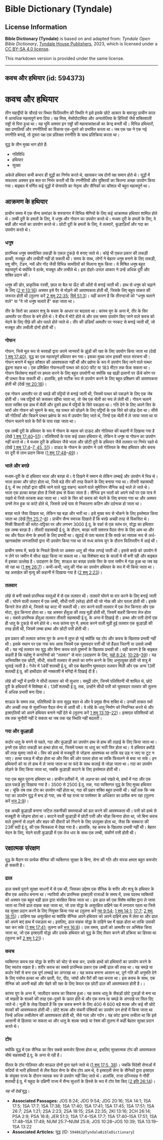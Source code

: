 # Bible Dictionary (Tyndale)

## License Information

**Bible Dictionary (Tyndale)** is based on and adapted from: _Tyndale Open Bible Dictionary_, [Tyndale House Publishers](https://tyndaleopenresources.com/), 2023, which is licensed under a [CC BY-SA 4.0 license](https://creativecommons.org/licenses/by-sa/4.0/legalcode.en).

This markdown version is provided under the same license.



--------------------------------

## कवच और हथियार (id: 594373)

कवच और हथियार
=============

तीन महाद्वीपों के चौराहे पर स्थित फिलिस्तीन की स्थिति ने इसे इसके छोटे आकार के बावजूद प्राचीन काल में अत्यधिक महत्वपूर्ण बना दिया। यह मिस्र, मेसोपोटामिया और अनातोलिया के हित्तियों जैसे शक्तिशाली राष्ट्रों से घिरा हुआ था। यह भूमि अक्सर इन राष्ट्रों की महत्वाकांक्षाओं का केन्द्र बनती थी। विभिन्न हथियारों, रक्षा प्रणालियों और रणनीतियों का विकास एक\-दूसरे को प्रभावित करता था। जब एक पक्ष ने एक नई रणनीति बनाई, तो दूसरा पक्ष एक प्रतिरक्षा रणनीति के साथ प्रतिक्रिया करता था।

युद्ध के तीन मुख्य भाग होते हैं:

* गतिविधि
* हथियार
* सुरक्षा

अकेले हथियार कभी कभार ही युद्धों का निर्णय करते थे, खासकर जब दोनों पक्ष समान होते थे। युद्धों में सफलता अक्सर इस बात पर निर्भर करती थी कि रणनीतियों और युक्तियों का कितना अच्छा उपयोग किया गया। बाइबल में वर्णित कई युद्धों में सेनापति का नेतृत्व और सैनिकों का कौशल भी बहुत महत्वपूर्ण था।

आक्रमण के हथियार
----------------

प्राचीन समय में एक सैन्य कमांडर के शस्त्रागार में विभिन्न श्रेणियों के लिए कई आक्रामक हथियार शामिल होते थे। लम्बी दूरी के हमलों के लिए, वे धनुष और गोफन का उपयोग करते थे। मध्यम दूरी के हमलों के लिए, वे बर्छी और भालों का उपयोग करते थे। छोटी दूरी के हमलों के लिए, वे तलवारें, कुल्हाड़ियाँ और गदा का उपयोग करते थे।

### धनुष

प्रारम्भिक धनुष समयोचित लकड़ी के एकल टुकड़े से बनाए जाते थे। कोई भी एकल प्रकार की लकड़ी हल्की, मजबूत और लचीली नहीं हो सकती थी। समय के साथ, लोगों ने बेहतर धनुष बनाने के लिए लकड़ी, पशु सींग, टेंडन, नसें और गोंद जैसी विभिन्न सामग्रियों को मिलाना शुरू किया। ये मिश्रित धनुष बहुत महत्वपूर्ण थे क्योंकि वे हल्के, मजबूत और लचीले थे। इस दोहरे\-उत्तल आकार ने उन्हें अधिक दूरी और शक्ति प्रदान की।

धनुष की डोर, प्राकृतिक रस्सी, छाल या बैल या ऊँट की आँतों से बनाई जाती थी। हाथ से धनुष को चढ़ाने के लिए ([2 रा 13:16](https://ref.ly/2Kgs13:16)) अक्सर इसे पैर से मोड़ने की आवश्यकता होती थी, जिसके लिए बहुत ताकत की जरूरत होती थी (तुलना करें [2 शमू 22:35](https://ref.ly/2Sam22:35); [यिर्म 51:3](https://ref.ly/Jer51:3))। यही कारण है कि तीरन्दाजों को "धनुष चलाने वाले" या "वे जो धनुष चलाते हैं" कहा जाता था।

तीर के सिरों का आकार शत्रु के बचाव के आधार पर बदलता था। कांस्य युग के अन्त में, तीर के सिर आमतौर पर पीतल के बने होते थे। वे बीच में मोटे होते थे और उस समय उपयोग किए जाने वाले कवच को भेदने के लिए पीछे की ओर पतले होते जाते थे। तीर की डंडियाँ आमतौर पर नरकट से बनाई जाती थीं, जो मजबूत और लचीली दोनों होती थीं।

### गोफन

गोफन, जिसे मूल रूप से चरवाहों द्वारा अपने जानवरों के झुंडों की रक्षा के लिए उपयोग किया जाता था (देखें [1 शमू 17:40](https://ref.ly/1Sam17:40)), युद्ध का एक महत्वपूर्ण हथियार बन गया। इसका मुख्य लाभ इसकी सरल संरचना थी। गोफन बनाने में बहुत कौशल की आवश्यकता नहीं थी और प्रक्षेप्य के रूप में उपयोग किए जाने वाले पत्थर ढूंढना सहज था। एक प्रशिक्षित गोफनधारी पत्थर को 600 फीट या 183 मीटर तक फेंक सकता था। गोफन किलेबन्द शहरों पर हमला करने के लिए बहुत उपयोगी था क्योंकि यह खड़ी ढलानों पर ऊँचे कोण पर भी पत्थर फेंक सकती थी। हालांकि, इसे सटीक रूप से उपयोग करने के लिए बहुत प्रशिक्षण की आवश्यकता होती थी (देखें [न्या 20:16](https://ref.ly/Judg20:16))।

एक गोफन आमतौर पर दो चमड़े की पट्टियों से बनाई जाती थी, जिसमें पत्थर को पकड़ने के लिए एक जेब होती थी। जब पट्टियों को कसकर खींचा जाता था, तो जेब एक थैली का रूप ले लेती थी। गोफन चलाने वाला व्यक्ति एक हाथ में थैली और दूसरे हाथ में पट्टियों के सिरे पकड़ता था। गति देने के लिए अपने सिर के चारों ओर गोफन को घुमाने के बाद, वह पत्थर को छोड़ने के लिए पट्टियों के एक सिरे को छोड़ देता था। सीसे की गोलियाँ और चिकने पत्थर प्रक्षेप्य के रूप में उपयोग किए जाते थे, जिन्हें एक थैली में ले जाया जाता था या गोफन चलाने वाले के पैरों के पास रखा जाता था।

एक लम्बी दूरी के हथियार के रूप में गोफन के महत्व को दाऊद और गोलियत की कहानी में दिखाया गया है (देखें [1 शमू 17:40](https://ref.ly/1Sam17:40-1Sam17:51)–[51](https://ref.ly/1Sam17:40-1Sam17:51))। पलिश्तियों के पास कई उन्नत हथियार थे, लेकिन वे धनुष या गोफन का उपयोग नहीं करते थे। वे मध्यम दूरी के हथियार जैसे भाला और छोटी दूरी के हथियार जैसे तलवार पर निर्भर रहते थे (देखें [1 शमू 17:4](https://ref.ly/1Sam17:4-1Sam17:7)–[7, 45, 51](https://ref.ly/1Sam17:4-1Sam17:7))। दाऊद के गोफन के उपयोग ने उसे गोलियत के श्रेष्ठ हथियार और कवच पर दूरी से लाभ प्रदान किया ([1 शमू 17:48](https://ref.ly/1Sam17:48-1Sam17:49)–[49](https://ref.ly/1Sam17:48-1Sam17:49))।

### भाले और बरछे

मध्यम\-दूरी के दो हथियार भाला और बरछा थे। वे दिखने में समान थे लेकिन लम्बाई और उपयोग में भिन्न थे। भाला हल्का और छोटा होता था, जिसे बड़े तीर की तरह फेंकने के लिए बनाया गया था। तीसरी सहस्राब्दी ई.पू. में रथ (घोड़ों द्वारा खींचे जाने वाले युद्ध वाहन) चलाने वाले सुमेरियन सैनिक कई भाले ले जाते थे। भाला एक हल्का बरछा होता है जिसे हाथ से फेंका जाता है। सैनिक इन भालों को अपने रथों पर एक पात्र में रखते थे जिसे तरकश कहा जाता था। भाले के सिर को कवच को भेदने के लिए बनाया गया था और अक्सर उनमें तेज हुक या कांटे होते थे, जिससे उन्हें घाव से निकालना कठिन और दर्दनाक हो जाता था।

बरछा भाले जैसा दिखता था, लेकिन यह बड़ा और भारी था। इसे मुख्य रूप से भोंकने के लिए इस्तेमाल किया जाता था (देखें [गिन 25:7](https://ref.ly/Num25:7-Num25:8)–[8](https://ref.ly/Num25:7-Num25:8))। प्राचीन सैन्य स्मारक दिखाते हैं कि बरछे अच्छी तरह से विकसित थे। मिस्री शिकारी की स्लेट\-पट्टिका पर और लगभग 3000 ई.पू. के वर्का से एक स्तंभ पर, योद्धा का हथियार एक लम्बा बरछा है। तीसरी सहस्राब्दी ई.पू. के दौरान, बरछा भारी सशस्त्र पैदल सेना के लिए आम था और रथ और पैदल सेना के हमलों के लिए प्रभावी था। खुदाई से पता चलता है कि बरछे का व्यापक रूप से अर्ध\-खानाबदोश जनजातियों द्वारा भी उपयोग किया गया था जो मध्य कांस्य युग के दौरान फिलिस्तीन में आई थी।

प्राचीन समय में, बरछे के निचले हिस्से पर अक्सर धातु की नोक लगाई जाती थी। इससे बरछे को उपयोग में न लेने पर जमीन में सीधा खड़ा किया जा सकता था। यह विशेषता बाद के कालों में भी बनी रही और बाइबल में इसका उल्लेख है। उदाहरण के लिए, शाऊल का बरछा उसके सिर के पास जमीन में गड़ा हुआ था जब वह सो रहा था ([1 शमू 26:7](https://ref.ly/1Sam26:7))। कभी\-कभी, धातु की नोक का उपयोग हथियार के रूप में भी किया जाता था। यह असाहेल की मृत्यु की कहानी में दिखाया गया है ([2 शमू 2:23](https://ref.ly/2Sam2:23))।

### तलवार

लोहे से बनी सबसे प्रारम्भिक वस्तुओं में से एक तलवार थी। तलवारें घोंपने या वार करने के लिए बनाई जाती थीं। घोंपने वाली तलवार में एक लम्बी, सीधी पत्ती (ब्लेड) होती थी जो नोक की ओर पतला होती थी। इसके किनारे तेज होते थे, जिससे यह काट भी सकती थी। वार करने वाली तलवार में एक तेज किनारा और एक मोटा, कुंद किनारा होता था। यह अक्सर हँसुआ की तरह मुड़ी होती थी, जिसमें बाहरी किनारा तेज होता था। सबसे प्रारम्भिक हँसुआ तलवार तीसरी सहस्राब्दी ई.पू. के अन्त में दिखाई दी। हत्था और पत्ती दोनों एक ही धातु के टुकड़े से बने होते थे। मध्य कांस्य युग में, हमला करने वाली मुड़ी हुई तलवार एक कुल्हाड़ी की तरह होती थी, जिसमें लम्बा हत्था और छोटी पत्ती होती थी।

इस प्रकार की तलवार कांस्य युग के अन्त में लुप्त हो गई क्योंकि यह टोप और कवच के खिलाफ प्रभावी नहीं थी। इसके स्थान पर एक नया रूप आया जिसमें एक घुमावदार पत्ती थी जो हैंडल जितनी या उससे लम्बी थी। यह नई तलवार रथ युद्ध और बिना कवच वाले दुश्मनों के खिलाफ प्रभावी थी। यही कारण है कि बाइबल कहती है कि यहोशू ने कनानियों को "तलवार" से मारा (उदाहरण के लिए, [यहो 8:24](https://ref.ly/Josh8:24); [10:28](https://ref.ly/Josh10:28-Josh10:39)–[39](https://ref.ly/Josh10:28-Josh10:39))। यह अभिव्यक्ति एक छोटी, सीधी, संकरी तलवार से हमले का वर्णन करने के लिए अनुपयुक्त होती जो शत्रु में घुसाई जाती है। गेजेर में 14वीं शताब्दी ई.पू. की एक बेहतरीन घुमावदार तलवार मिली और एक अन्य 13वीं शताब्दी ई.पू. की हाथीदांत की नक्काशी में मगिद्दो में दिखाई दी है।

लोहे की भट्टी में प्रगति ने सीधी तलवार को भी सुधारा। समुद्री लोग, जिनमें पलिश्तिनी भी शामिल थे, छोटे दूरी के हथियारों में विशेषज्ञ थे। 13वीं शताब्दी ई.पू. तक, उन्होंने सीधी पत्ती को घुमावदार तलवार की तुलना में अधिक प्रभावी बना दिया।

शाऊल के समय तक, पलिश्तियों के पास सुदृढ़ शहर थे और वे प्रमुख सैन्य शक्ति थे। उनकी ताकत रथों और अच्छी तरह से सुसज्जित पैदल सेना से आती थी। वे लोहे के धातु निर्माण को नियन्त्रित करते थे और इस्राएलियों को अपने हथियार बनाने नहीं देते थे (तुलना करें [1 शमू 13:19](https://ref.ly/1Sam13:19-1Sam13:22)–[22](https://ref.ly/1Sam13:19-1Sam13:22))। इस्राएल पलिश्तियों को तब तक चुनौती नहीं दे सकता था जब तक यह स्थिति नहीं बदलती।

### गदा और कुल्हाड़ी

कठोर धातु के बनने से पहले, गदा और कुल्हाड़ी का उपयोग हाथ से हाथ की लड़ाई के लिए किया जाता था। इनमें एक छोटा लकड़ी का हत्था होता था, जिसमें पत्थर या धातु का भारी सिर होता था। ये हथियार हथौड़े की तरह घुमाए जाते थे। सिर को हत्थे से मजबूती से जोड़ना आवश्यक था ताकि वह उड़ न जाए या टूट न जाए। हत्था पकड़ में चौड़ा होता था और सिर की ओर पतला होता था ताकि फिसलने से बचा जा सके। इन हथियारों को या तो हाथ में ले जाया जाता था या फंदे के साथ कलाई से जोड़ा जाता था। गदा का उपयोग तोड़ने के लिए किया जाता था, जबकि कुल्हाड़ी काटने के लिए इस्तेमाल होती थी।

गदा एक बहुत पुराना हथियार था। प्राचीन प्रतीकों में, जो *लड़ना* का अर्थ रखते थे, हाथों में गदा और एक ढाल पकड़े हुए दिखाया गया है। 3500 से 2500 ई.पू. तक, गदा व्यक्तिगत युद्ध के लिए मुख्य हथियार था। चूंकि तब तक टोप का उपयोग नहीं होता था, गदा की प्रहार शक्ति बहुत प्रभावी थी। यहाँ तक कि जब गदा का उपयोग युद्ध में बन्द हो गया, तब भी यह राजा या परमेश्वर के अधिकार का प्रतीक बना रहा (तुलना करें [भज 2:9](https://ref.ly/Ps2:9))।

एक अच्छी कुल्हाड़ी बनाना जटिल तकनीकी समस्याओं को हल करने की आवश्यकता थी। पत्ती को हत्थे से मजबूती से जोड़ना होता था। काटने वाली कुल्हाड़ी में छोटी पत्ती और चौड़ा किनारा होता था, जो बिना कवच वाले दुश्मनों से लड़ने और शहर की दीवारों को गिराने के लिए उपयुक्त होता था, जैसा कि सक्कारा की 23वीं सदी ई.पू. की एक चित्रकला में देखा गया है। हालांकि, यह कवच के खिलाफ प्रभावी नहीं थी। बेहतर भेदन के लिए, भेदने वाली कुल्हाड़ी में एक तेज धार के साथ एक लम्बी, संकीर्ण पत्ती होती थी।

रक्षात्मक संरक्षण
-----------------

युद्ध के मैदान पर प्रत्येक सैनिक की व्यक्तिगत सुरक्षा के बिना, सेना की गति और मारक क्षमता बहुत कमजोर हो सकती है।

### ढाल

ढाल सबसे पुराने सुरक्षा साधनों में से एक थी, जिसका उद्देश्य एक सैनिक के शरीर और शत्रु के हथियार के बीच एक अवरोध बनाना था। न्यायियों और प्रारम्भिक इस्राएली राजाओं के समय में, उच्च पदस्थ व्यक्तियों को अक्सर एक बहुत बड़ी ढाल द्वारा संरक्षित किया जाता था। इस ढाल को एक विशेष व्यक्ति द्वारा ले जाया जाता था जिसे ढाल वाहक कहा जाता था, जो उस योद्धा के असुरक्षित दाहिने पक्ष में लगातार रहता था जिसे वह सुरक्षा प्रदान करने के लिए नियुक्त किया गया था (तुलना करें [न्या 9:54](https://ref.ly/Judg9:54); [1 शमू 14:1](https://ref.ly/1Sam14:1); [17:7](https://ref.ly/1Sam17:7); [2 शमू 18:15](https://ref.ly/2Sam18:15))। दाहिना पक्ष असुरक्षित था क्योंकि सैनिक अपने हथियार को अपने दाहिने हाथ में लेता था और ढाल को अपने बाएं हाथ में पकड़ता था। इसलिए, ढाल वाहक योद्धा के दाहिने पक्ष में खड़ा होता था ताकि उसकी रक्षा कर सके ([1 शमू 17:41](https://ref.ly/1Sam17:41); तुलना करें [भज 16:8](https://ref.ly/Ps16:8))। उस समय, ढालों को आमतौर पर अभिषेक किया जाता था, जो एक इस्राएली योद्धा और उसके हथियार को युद्ध के लिए तैयार करने की प्रक्रिया का हिस्सा था (तुलना करें [2 शमू 1:21](https://ref.ly/2Sam1:21))।

### कवच

व्यक्तिगत कवच एक योद्धा के शरीर को चोट से बचा कर, उसके हाथों को हथियारों का उपयोग करने के लिए स्वतंत्र रखता है। शरीर कवच का सबसे प्रारम्भिक प्रकार एक लम्बी ढाल की तरह था। यह चमड़े या कठोर रेशों से बना एक पूर्ण लम्बाई का अंगरखा था। यह कवच बनाना आसान था, पूर्ण गति की अनुमति देने के लिए पर्याप्त हल्का था और छाती, पेट, पीठ, जांघों और पैरों की रक्षा करता था। इस कवच के साथ, एक सैनिक को अपनी बाहों और चेहरे की रक्षा के लिए केवल एक छोटी ढाल की आवश्यकता होती है।।

कांस्य युग के अन्त में, जालीदार कवच का विकास हुआ। यह कवच धातु के सैकड़ों छोटे टुकड़ों से बना था जो मछली के शल्कों की तरह एक\-दूसरे के ऊपर होते थे और एक वस्त्र या चमड़े के अंगरखे पर सिल दिए जाते थे। नूज़ी के लेख दिखाते हैं कि एक कवच बनाने के लिए 400 से 600 बड़े शल्क और कई सौ छोटे शल्कों की आवश्यकता होती थी। छोटे शल्क और संकरी पंक्तियों का उपयोग उन क्षेत्रों में किया जाता था जिन्हें अधिक लचीलेपन की आवश्यकता होती थी, जैसे गला और गर्दन। यह कोट इतना लचीला था कि इसे आसानी से हिलाया जा सकता था और धातु के शल्क चमड़े या रेशम की तुलना में कहीं बेहतर सुरक्षा प्रदान करते थे।

### टोप

क्योंकि युद्ध में एक सैनिक का सिर सबसे कमजोर हिस्सा होता था, इसलिए सुरक्षात्मक टोप की आवश्यकता चौथे सहस्राब्दी ई.पू. के अन्त से रही है।

पीतल के टोप गोलियत और शाऊल दोनों द्वारा पहने जाते थे ([1 शमू 17:5, 38](https://ref.ly/1Sam17:5,1Sam17:38))। जबकि विदेशी सेनाओं में सदियों से भारी हथियारों से लैस पैदल सेना के बीच टोप आम थे, वे इस्राएली सेना के सैनिकों द्वारा इस्राएल के संयुक्त राज्य के दौरान व्यापक रूप से उपयोग नहीं किए जाते थे। हालांकि, राजा उज्जियाह ने नौवीं शताब्दी ई.पू. में यहूदा के दक्षिणी राज्य में सैन्य सुधारों के हिस्से के रूप में टोप पेश किए ([2 इति 26:14](https://ref.ly/2Chr26:14))।

*यह भी देखें* युद्ध।

* **Associated Passages:** JOS 8:24; JDG 9:54; JDG 20:16; 1SA 14:1; 1SA 17:5; 1SA 17:7; 1SA 17:38; 1SA 17:40; 1SA 17:41; 1SA 17:45; 1SA 17:51; 1SA 26:7; 2SA 1:21; 2SA 2:23; 2SA 18:15; 2SA 22:35; 2KI 13:16; 2CH 26:14; PSA 2:9; PSA 16:8; JER 51:3; 1SA 17:4–1SA 17:7; 1SA 17:40–1SA 17:51; 1SA 17:48–1SA 17:49; NUM 25:7–NUM 25:8; JOS 10:28–JOS 10:39; 1SA 13:19–1SA 13:22
* **Associated Articles:** युद्ध (ID: `594862@TyndaleBibleDictionary`)

